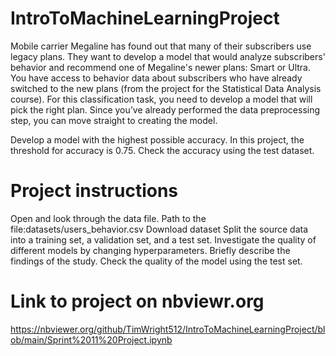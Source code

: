 # IntroToMachineLearningProject

Mobile carrier Megaline has found out that many of their subscribers use legacy plans. They want to develop a model that would analyze subscribers' behavior and recommend one of Megaline's newer plans: Smart or Ultra. 
You have access to behavior data about subscribers who have already switched to the new plans (from the project for the Statistical Data Analysis course). For this classification task, you need to develop a model that will pick the right plan. Since you’ve already performed the data preprocessing step, you can move straight to creating the model.  

Develop a model with the highest possible accuracy. In this project, the threshold for accuracy is 0.75. Check the accuracy using the test dataset.  

# Project instructions
Open and look through the data file. Path to the file:datasets/users_behavior.csv Download dataset
Split the source data into a training set, a validation set, and a test set.
Investigate the quality of different models by changing hyperparameters. Briefly describe the findings of the study.
Check the quality of the model using the test set.


# Link to project on nbviewr.org
https://nbviewer.org/github/TimWright512/IntroToMachineLearningProject/blob/main/Sprint%2011%20Project.ipynb
